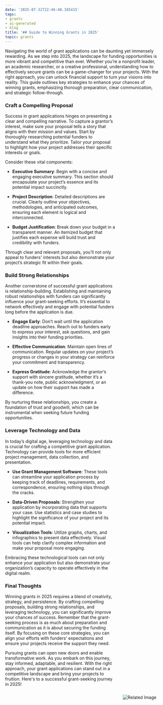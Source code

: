 ```yaml
---
date: '2025-07-31T22:46:48.185415'
tags:
- grants
- ai-generated
- blog
title: '## Guide to Winning Grants in 2025'
topic: grants
---
```


Navigating the world of grant applications can be daunting yet immensely rewarding. As we step into 2025, the landscape for funding opportunities is more vibrant and competitive than ever. Whether you’re a nonprofit leader, an academic researcher, or a creative professional, understanding how to effectively secure grants can be a game-changer for your projects. With the right approach, you can unlock financial support to turn your visions into reality. This guide outlines key strategies to enhance your chances of winning grants, emphasizing thorough preparation, clear communication, and strategic follow-through.

<div style="float: right; width: 25%; margin-left: 1rem; margin-bottom: 1rem; display: flex; align-items: center; justify-content: center; height: 100%;"><img src="https://oaidalleapiprodscus.blob.core.windows.net/private/org-YxOxYffzEXmi4PXCHTSvimJh/user-58AWkxjnJcofjIJruYhIqyUm/img-sMJNEcwWcjdiSA8TJSL2aWbG.png?st=2025-08-01T01%3A46%3A48Z&se=2025-08-01T03%3A46%3A48Z&sp=r&sv=2024-08-04&sr=b&rscd=inline&rsct=image/png&skoid=52f8f7b3-ca8d-4b21-9807-8b9df114d84c&sktid=a48cca56-e6da-484e-a814-9c849652bcb3&skt=2025-08-01T02%3A26%3A39Z&ske=2025-08-02T02%3A26%3A39Z&sks=b&skv=2024-08-04&sig=Z7YsTZj5wTafTe1FqfXWceQjf2tK1hRCi99m83/76%2BE%3D" alt="Related Image" style="max-width: 100%; height: auto;"></div>

### Craft a Compelling Proposal

Success in grant applications hinges on presenting a clear and compelling narrative. To capture a grantor’s interest, make sure your proposal tells a story that aligns with their mission and values. Start by thoroughly researching potential funders to understand what they prioritize. Tailor your proposal to highlight how your project addresses their specific interests or goals.

Consider these vital components:

- **Executive Summary**: Begin with a concise and engaging executive summary. This section should encapsulate your project’s essence and its potential impact succinctly.
  
- **Project Description**: Detailed descriptions are crucial. Clearly outline your objectives, methodologies, and anticipated outcomes, ensuring each element is logical and interconnected.

- **Budget Justification**: Break down your budget in a transparent manner. An itemized budget that justifies each expense will build trust and credibility with funders.

Through clear and relevant proposals, you'll not only appeal to funders' interests but also demonstrate your project’s strategic fit within their goals.

### Build Strong Relationships

Another cornerstone of successful grant applications is relationship-building. Establishing and maintaining robust relationships with funders can significantly influence your grant-seeking efforts. It’s essential to network effectively and engage with potential funders long before the application is due.

- **Engage Early**: Don’t wait until the application deadline approaches. Reach out to funders early to express your interest, ask questions, and gain insights into their funding priorities.

- **Effective Communication**: Maintain open lines of communication. Regular updates on your project’s progress or changes in your strategy can reinforce your commitment and transparency.

- **Express Gratitude**: Acknowledge the grantor’s support with sincere gratitude, whether it’s a thank-you note, public acknowledgment, or an update on how their support has made a difference.

By nurturing these relationships, you create a foundation of trust and goodwill, which can be instrumental when seeking future funding opportunities.

### Leverage Technology and Data

In today’s digital age, leveraging technology and data is crucial for crafting a competitive grant application. Technology can provide tools for more efficient project management, data collection, and presentation.

- **Use Grant Management Software**: These tools can streamline your application process by keeping track of deadlines, requirements, and correspondence, ensuring nothing slips through the cracks.

- **Data-Driven Proposals**: Strengthen your application by incorporating data that supports your case. Use statistics and case studies to highlight the significance of your project and its potential impact.

- **Visualization Tools**: Utilize graphs, charts, and infographics to present data effectively. Visual tools can help clarify complex information and make your proposal more engaging.

Embracing these technological tools can not only enhance your application but also demonstrate your organization’s capacity to operate effectively in the digital realm.

### Final Thoughts

Winning grants in 2025 requires a blend of creativity, strategy, and persistence. By crafting compelling proposals, building strong relationships, and leveraging technology, you can significantly improve your chances of success. Remember that the grant-seeking process is as much about preparation and communication as it is about securing the funding itself. By focusing on these core strategies, you can align your efforts with funders' expectations and ensure your projects receive the support they need.

Pursuing grants can open new doors and enable transformative work. As you embark on this journey, stay informed, adaptable, and resilient. With the right approach, your grant applications can stand out in a competitive landscape and bring your projects to fruition. Here's to a successful grant-seeking journey in 2025!